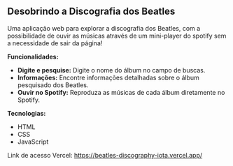 ## **Desobrindo a Discografia dos Beatles**

Uma aplicação web para explorar a discografia dos Beatles, com a possibilidade de ouvir as músicas através de um mini-player do spotify sem a necessidade de sair da página!

**Funcionalidades:**

* **Digite e pesquise:** Digite o nome do álbum no campo de buscas.
* **Informações:** Encontre informações detalhadas sobre o álbum pesquisado dos Beatles.
* **Ouvir no Spotify:** Reproduza as músicas de cada álbum diretamente no Spotify.

**Tecnologias:**

* HTML
* CSS
* JavaScript

Link de acesso Vercel: https://beatles-discography-iota.vercel.app/
